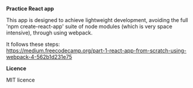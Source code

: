**Practice React app**

This app is designed to achieve lightweight development, avoiding the full 'npm create-react-app' suite of node modules (which is very space intensive), through using webpack.

It follows these steps:  
https://medium.freecodecamp.org/part-1-react-app-from-scratch-using-webpack-4-562b1d231e75

**Licence**

MIT licence